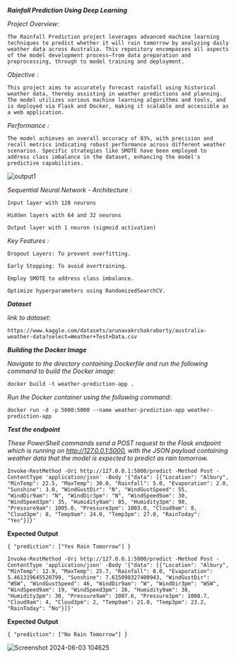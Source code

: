 ***Rainfall Prediction Using Deep Learning***

*Project Overview:*

`The Rainfall Prediction project leverages advanced machine learning techniques to predict whether it will rain tomorrow by analyzing daily weather data across Australia. This repository encompasses all aspects of the model development process—from data preparation and preprocessing, through to model training and deployment.`

*Objective :*

`This project aims to accurately forecast rainfall using historical weather data, thereby assisting in weather predictions and planning. The model utilizes various machine learning algorithms and tools, and is deployed via Flask and Docker, making it scalable and accessible as a web application.`

*Performance :*

`The model achieves an overall accuracy of 83%, with precision and recall metrics indicating robust performance across different weather scenarios. Specific strategies like SMOTE have been employed to address class imbalance in the dataset, enhancing the model's predictive capabilities.`

![output1](https://github.com/user-attachments/assets/d3aa5d46-d029-4f8d-ae08-74e9e0d91d0d)


*Sequential Neural Network - Architecture :*

`Input layer with 128 neurons`

`Hidden layers with 64 and 32 neurons`

`Output layer with 1 neuron (sigmoid activation)`

*Key Features :*

`Dropout Layers: To prevent overfitting.`

`Early Stopping: To avoid overtraining.`

`Employ SMOTE to address class imbalance.`

`Optimize hyperparameters using RandomizedSearchCV.`

***Dataset***

*link to dataset:*

`https://www.kaggle.com/datasets/arunavakrchakraborty/australia-weather-data?select=Weather+Test+Data.csv`


***Building the Docker Image***

*Navigate to the directory containing Dockerfile and run the following command to build the Docker image:*

`docker build -t weather-prediction-app .`

*Run the Docker container using the following command:*

`docker run -d -p 5000:5000 --name weather-prediction-app weather-prediction-app
`


***Test the endpoint***

*These PowerShell commands send a POST request to the Flask endpoint which is running on http://127.0.0.1:5000, with the JSON payload containing weather data that the model is expected to predict as rain tomorrow.*




`Invoke-RestMethod -Uri http://127.0.0.1:5000/predict -Method Post -ContentType 'application/json' -Body '{"data": [{"Location": "Albury", "MinTemp": 22.5, "MaxTemp": 30.0, "Rainfall": 5.0, "Evaporation": 2.0, "Sunshine": 3.0, "WindGustDir": "N", "WindGustSpeed": 55, "WindDir9am": "N", "WindDir3pm": "N", "WindSpeed9am": 30, "WindSpeed3pm": 35, "Humidity9am": 85, "Humidity3pm": 90, "Pressure9am": 1005.0, "Pressure3pm": 1003.0, "Cloud9am": 8, "Cloud3pm": 8, "Temp9am": 24.0, "Temp3pm": 27.0, "RainToday": "Yes"}]}'
`

**Expected Output**

`{
  "prediction": ["Yes Rain Tomorrow"]
}`



`Invoke-RestMethod -Uri http://127.0.0.1:5000/predict -Method Post -ContentType 'application/json' -Body '{"data": [{"Location": "Albury", "MinTemp": 12.9, "MaxTemp": 25.7, "Rainfall": 0.0, "Evaporation": 5.461319645520799, "Sunshine": 7.615090327400943, "WindGustDir": "WSW", "WindGustSpeed": 46, "WindDir9am": "W", "WindDir3pm": "WSW", "WindSpeed9am": 19, "WindSpeed3pm": 26, "Humidity9am": 38, "Humidity3pm": 30, "Pressure9am": 1007.6, "Pressure3pm": 1008.7, "Cloud9am": 4, "Cloud3pm": 2, "Temp9am": 21.0, "Temp3pm": 23.2, "RainToday": "No"}]}'
`

**Expected Output**

`{
  "prediction": ["No Rain Tomorrow"]
}`

![Screenshot 2024-06-03 104625](https://github.com/user-attachments/assets/15357323-178a-4404-aebf-ca8a97e21363)
